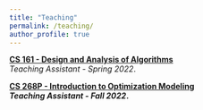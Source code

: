 ```yaml
---
title: "Teaching"
permalink: /teaching/
author_profile: true
---
```

<b>[CS 161 - Design and Analysis of Algorithms](https://panageas.github.io/algo2022/)</b> <br> 
<i>Teaching Assistant - Spring 2022</i>.
<br>

<b>[CS 268P - Introduction to Optimization Modeling](https://catalogue.uci.edu/allcourses/compsci/)<br>
<i>Teaching Assistant - Fall 2022</i>.
<br>
